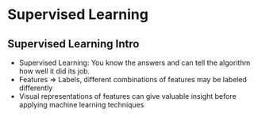 # Supervised Learning

## Supervised Learning Intro
* Supervised Learning: You know the answers and can tell the algorithm how well it did its job.
* Features => Labels, different combinations of features may be labeled differently
* Visual representations of features can give valuable insight before applying machine learning techniques
